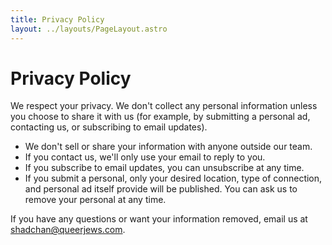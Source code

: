 ```yaml
---
title: Privacy Policy
layout: ../layouts/PageLayout.astro
---
```


# Privacy Policy

We respect your privacy. We don't collect any personal information unless you choose to share it with us (for example, by submitting a personal ad, contacting us, or subscribing to email updates).

- We don't sell or share your information with anyone outside our team.
- If you contact us, we'll only use your email to reply to you.
- If you subscribe to email updates, you can unsubscribe at any time.
- If you submit a personal, only your desired location, type of connection, and personal ad itself provide will be published. You can ask us to remove your personal at any time.

If you have any questions or want your information removed, email us at [shadchan@queerjews.com](mailto:shadchan@queerjews.com).